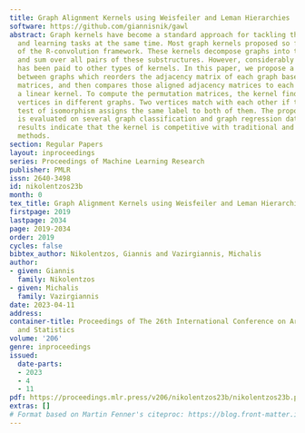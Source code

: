```yaml
---
title: Graph Alignment Kernels using Weisfeiler and Leman Hierarchies
software: https://github.com/giannisnik/gawl
abstract: Graph kernels have become a standard approach for tackling the graph similarity
  and learning tasks at the same time. Most graph kernels proposed so far are instances
  of the R-convolution framework. These kernels decompose graphs into their substructures
  and sum over all pairs of these substructures. However, considerably less attention
  has been paid to other types of kernels. In this paper, we propose a new kernel
  between graphs which reorders the adjacency matrix of each graph based on soft permutation
  matrices, and then compares those aligned adjacency matrices to each other using
  a linear kernel. To compute the permutation matrices, the kernel finds corresponding
  vertices in different graphs. Two vertices match with each other if the Weisfeiler-Leman
  test of isomorphism assigns the same label to both of them. The proposed kernel
  is evaluated on several graph classification and graph regression datasets. Our
  results indicate that the kernel is competitive with traditional and state-of-the-art
  methods.
section: Regular Papers
layout: inproceedings
series: Proceedings of Machine Learning Research
publisher: PMLR
issn: 2640-3498
id: nikolentzos23b
month: 0
tex_title: Graph Alignment Kernels using Weisfeiler and Leman Hierarchies
firstpage: 2019
lastpage: 2034
page: 2019-2034
order: 2019
cycles: false
bibtex_author: Nikolentzos, Giannis and Vazirgiannis, Michalis
author:
- given: Giannis
  family: Nikolentzos
- given: Michalis
  family: Vazirgiannis
date: 2023-04-11
address:
container-title: Proceedings of The 26th International Conference on Artificial Intelligence
  and Statistics
volume: '206'
genre: inproceedings
issued:
  date-parts:
  - 2023
  - 4
  - 11
pdf: https://proceedings.mlr.press/v206/nikolentzos23b/nikolentzos23b.pdf
extras: []
# Format based on Martin Fenner's citeproc: https://blog.front-matter.io/posts/citeproc-yaml-for-bibliographies/
---
```

